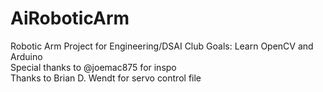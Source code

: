 # AiRoboticArm
Robotic Arm Project for Engineering/DSAI Club
Goals: Learn OpenCV and Arduino <br/>
Special thanks to @joemac875 for inspo <br/>
Thanks to Brian D. Wendt for servo control file
